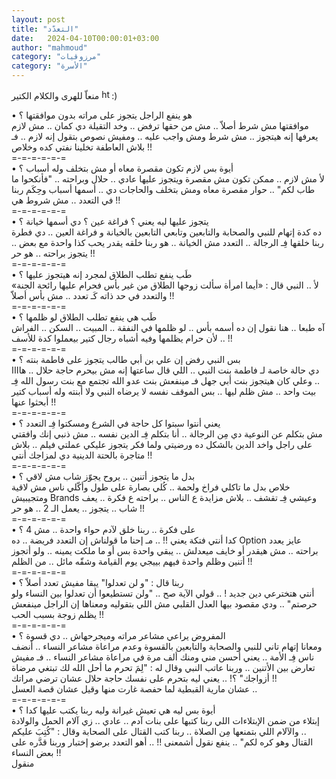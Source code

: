 ```yaml
---
layout: post
title: "التعدّد"
date:   2024-04-10T00:00:01+03:00
author: "mahmoud"
category: "مرزوقيات"
category: "الأسرة"
---
```



منعاّ للهرى والكلام الكتير
<img src="media/image1.png" style="width:0.16667in;height:0.16667in"
alt="https://static.xx.fbcdn.net/images/emoji.php/v9/ta5/1.5/16/1f642.png?_nc_eui2=AeH6zYLsKCWneaLhnW5WXvfViysbdC_J2eR4fKXYC2QPM_QcVIpMBGBiHRqThVbkKCAhjCvy41rEudEA3IbEN3MJQhoZsbzTimw2-d-gm6JBQw" />:)

• هو ينفع الراجل يتجوز على مراته بدون موافقتها
؟  
موافقتها مش شرط أصلاّ .. مش من حقها ترفض .. وخد التقيلة
دي كمان .. مش لازم يعرفها إنه هيتجوز .. مش شرط ومش واجب عليه .. ومفيش
نصوص بتقول إنه لازم .. فـ بلاش العاطفة تخلينا نفتي كده وخلاص !!  
=-=-=-=-=-=  
• أيوة بس لازم تكون مقصرة معاه أو مش بتخلف وله أسباب
؟  
لأ مش لازم .. ممكن تكون مش مقصرة ويتجوز عليها عادي ..
حلال وبراحته .. "فأنكحوا ما طاب لكم" .. حوار
مقصرة معاه ومش بتخلف والحاجات دي .. أسمها أسباب وحِكَم ربنا في التعدد ..
مش شروط هي !!  
=-=-=-=-=-=  
• يتجوز عليها ليه يعني ؟ فراغة عين ؟ دي أسمها خيانة
؟  
ده كدة إتهام للنبي والصحابة والتابعين وتابعي التابعين
بالخيانة و فراغة العين .. دي فطرة ربنا خلقها فِـ الرجالة .. التعدد مش
الخيانة .. هو ربنا خلقه يقدر يحب كذا واحدة مع بعض .. يتجوز براحته .. هو
حر !!  
=-=-=-=-=-=  
• طَب ينفع تطلب الطلاق لمجرد إنه هيتجوز عليها ؟  
لأ .. النبي قال : «أيما امرأة سألت زوجها الطلاق من غير
بأس فحرام عليها رائحة الجنة» والتعدد في حد ذاته كَـ تعدد .. مش بأس
أصلاّ !!  
=-=-=-=-=-=  
• طَب هي ينفع تطلب الطلاق لو ظلمها ؟  
آه طبعا .. هنا نقول إن ده أسمه بأس .. لو ظلمها في النفقة
.. المبيت .. السكن .. الفراش .. لأن حرام يظلمها
وفيه أشباه رجال كتير بيعملوا كدة للأسف !!  
=-=-=-=-=-=  
• بس النبي رفض إن علي بن أبي طالب يتجوز على فاطمة بنته
؟  
دي حالة خاصة لـ فاطمة بنت النبي .. اللي قال ساعتها إنه
مش بيحرم حاجة حلال .. هاااا .. وعلي كان هيتجوز بنت أبي جهل فـ مينفعش بنت
عدو الله تجتمع مع بنت رسول الله فِـ بيت واحد .. مش ظلم ليها .. بس الموقف
نفسه لا يرضاه النبي ولا أبنته وله أسباب كتير أبحثوا عنها !!  
=-=-=-=-=-=  
• يعني أنتوا سبتوا كل حاجة في الشرع ومسكتوا فِـ التعدد
؟  
مش بتكلم عن النوعية دي مِن الرجالة .. أنا بتكلم فِـ الدين
نفسه .. مش ذنبي إنك وافقتي على راجل واخد الدين بالشكل ده ورضيتي ولما فكر
يتجوز عليكي عملتي فيلم .. بلاش متاجرة بالحتة الدينية دي لمزاجك
أنتي !!  
=-=-=-=-=-=  
• بدل ما يتجوز أتنين .. يروح يجوّز شاب مش لاقي ؟  
خلاص بدل ما تاكلي فراخ ولحمة .. كُلي بصارة على طول وأكّلي
ناس مش لاقية ومتجيبيش Brands وعيشي فِـ تقشف ..
بلاش مزايدة ع الناس .. براحته ع فكرة .. يعف شاب
.. يتجوز .. يعمل الـ 2 .. هو حر !!  
=-=-=-=-=-=  
• على فكرة .. ربنا خلق لآدم حواء واحدة .. مش 4
؟  
كدا أنتي فتكة يعني !! .. مـ إحنا ما قولناش إن التعدد
فريضة .. ده Option عايز يعدد براحته .. مش هيقدر
أو خايف ميعدلش .. يبقي واحدة بس أو ما ملكت يمينه .. ولو أتجوز أتنين وظلم
واحدة فيهم بييجي يوم القيامة وشقّه مائل .. من
الظلم !!  
=-=-=-=-=-=  
• ربنا قال : "و لن تعدلوا" يبقا مفيش تعدد أصلاّ
؟  
أنتي هتخترعي دين جديد ! .. قولي الآية صح .. "ولن
تستطيعوا أن تعدلوا بين النساء ولو حرصتم" .. ودي مقصود بيها العدل القلبي
مش اللي بتقوليه ومعناها إن الراجل مينفعش يظلم زوجة بسبب الحب !!  
=-=-=-=-=-=  
• المفروض يراعي مشاعر مراته وميجرحهاش .. دي قسوة
؟  
ومعانا إتهام تاني للنبي والصحابة والتابعين بالقسوة وعدم
مراعاة مشاعر النساء .. أنضف ناس فِـ الأمة .. يعني أحسن مني ومنك ألف مرة
في مراعاة مشاعر النساء .. فـ مفيش تعارض بين الأتنين .. وربنا عاتب النبي
وقال له : "لِمَ تحرم ما أحل الله لك تبتغي مرضاة
أزواجك" ؟! .. يعني ليه بتحرم على نفسك حاجة حلال عشان ترضي مراتك
!!  
عشان مارية القبطية لما حفصة غارت منها وقيل عشان قصة
العسل ..  
=-=-=-=-=-=  
• أيوة بس ليه هي تعيش غيرانة وليه ربنا يكتب عليها كدا
؟  
إبتلاء من ضمن الإبتلاءات اللي ربنا كتبها على بنات آدم ..
عادي .. زي آلام الحمل والولادة .. والآلام اللي بتمنعها مِن الصلاة .. ربنا
كتب القتال على الصحابة وقال : "كُتِبَ عليكم القتال وهو كره لكم" .. ينفع
نقول أشمعنى !! .. أهو التعدد برضو إختبار وربنا قدَّره على بعض
النساء !!  
منقول
